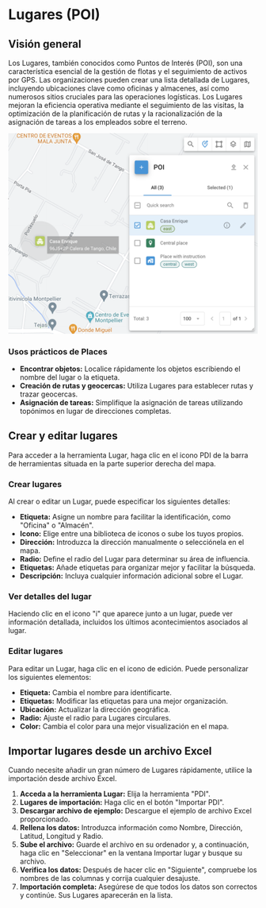 # Lugares (POI)

## Visión general

Los Lugares, también conocidos como Puntos de Interés (POI), son una característica esencial de la gestión de flotas y el seguimiento de activos por GPS. Las organizaciones pueden crear una lista detallada de Lugares, incluyendo ubicaciones clave como oficinas y almacenes, así como numerosos sitios cruciales para las operaciones logísticas. Los Lugares mejoran la eficiencia operativa mediante el seguimiento de las visitas, la optimización de la planificación de rutas y la racionalización de la asignación de tareas a los empleados sobre el terreno.

![image-20240807-005501.png](attachments/image-20240807-005501.png)

### Usos prácticos de Places

* **Encontrar objetos:** Localice rápidamente los objetos escribiendo el nombre del lugar o la etiqueta.
* **Creación de rutas y geocercas:** Utiliza Lugares para establecer rutas y trazar geocercas.
* **Asignación de tareas:** Simplifique la asignación de tareas utilizando topónimos en lugar de direcciones completas.

## Crear y editar lugares

Para acceder a la herramienta Lugar, haga clic en el icono PDI de la barra de herramientas situada en la parte superior derecha del mapa.

### Crear lugares

Al crear o editar un Lugar, puede especificar los siguientes detalles:

* **Etiqueta:** Asigne un nombre para facilitar la identificación, como "Oficina" o "Almacén".
* **Icono:** Elige entre una biblioteca de iconos o sube los tuyos propios.
* **Dirección:** Introduzca la dirección manualmente o selecciónela en el mapa.
* **Radio:** Define el radio del Lugar para determinar su área de influencia.
* **Etiquetas:** Añade etiquetas para organizar mejor y facilitar la búsqueda.
* **Descripción:** Incluya cualquier información adicional sobre el Lugar.

### Ver detalles del lugar

Haciendo clic en el icono "i" que aparece junto a un lugar, puede ver información detallada, incluidos los últimos acontecimientos asociados al lugar.

### Editar lugares

Para editar un Lugar, haga clic en el icono de edición. Puede personalizar los siguientes elementos:

* **Etiqueta:** Cambia el nombre para identificarte.
* **Etiquetas:** Modificar las etiquetas para una mejor organización.
* **Ubicación:** Actualizar la dirección geográfica.
* **Radio:** Ajuste el radio para Lugares circulares.
* **Color:** Cambia el color para una mejor visualización en el mapa.

## Importar lugares desde un archivo Excel

Cuando necesite añadir un gran número de Lugares rápidamente, utilice la importación desde archivo Excel.

1. **Acceda a la herramienta Lugar:** Elija la herramienta "PDI".
2. **Lugares de importación:** Haga clic en el botón "Importar PDI".
3. **Descargar archivo de ejemplo:** Descargue el ejemplo de archivo Excel proporcionado.
4. **Rellena los datos:** Introduzca información como Nombre, Dirección, Latitud, Longitud y Radio.
5. **Sube el archivo:** Guarde el archivo en su ordenador y, a continuación, haga clic en "Seleccionar" en la ventana Importar lugar y busque su archivo.
6. **Verifica los datos:** Después de hacer clic en "Siguiente", compruebe los nombres de las columnas y corrija cualquier desajuste.
7. **Importación completa:** Asegúrese de que todos los datos son correctos y continúe. Sus Lugares aparecerán en la lista.
